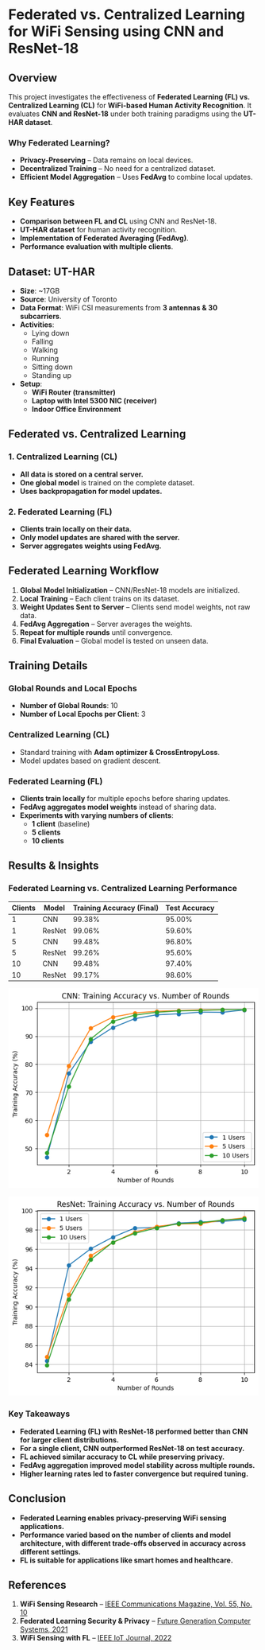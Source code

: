 # **Federated vs. Centralized Learning for WiFi Sensing using CNN and ResNet-18**

## **Overview**

This project investigates the effectiveness of **Federated Learning (FL) vs. Centralized Learning (CL)** for **WiFi-based Human Activity Recognition**. It evaluates **CNN and ResNet-18** under both training paradigms using the **UT-HAR dataset**.

### **Why Federated Learning?**

- **Privacy-Preserving** – Data remains on local devices.
- **Decentralized Training** – No need for a centralized dataset.
- **Efficient Model Aggregation** – Uses **FedAvg** to combine local updates.

## **Key Features**

- **Comparison between FL and CL** using CNN and ResNet-18.
- **UT-HAR dataset** for human activity recognition.
- **Implementation of Federated Averaging (FedAvg)**.
- **Performance evaluation with multiple clients**.

## **Dataset: UT-HAR**

- **Size**: \~17GB
- **Source**: University of Toronto
- **Data Format**: WiFi CSI measurements from **3 antennas & 30 subcarriers**.
- **Activities**:
  - Lying down
  - Falling
  - Walking
  - Running
  - Sitting down
  - Standing up
- **Setup**:
  - **WiFi Router (transmitter)**
  - **Laptop with Intel 5300 NIC (receiver)**
  - **Indoor Office Environment**

## **Federated vs. Centralized Learning**

### **1. Centralized Learning (CL)**

- **All data is stored on a central server.**
- **One global model** is trained on the complete dataset.
- **Uses backpropagation for model updates.**

### **2. Federated Learning (FL)**

- **Clients train locally on their data.**
- **Only model updates are shared with the server.**
- **Server aggregates weights using FedAvg.**

## **Federated Learning Workflow**

1. **Global Model Initialization** – CNN/ResNet-18 models are initialized.
2. **Local Training** – Each client trains on its dataset.
3. **Weight Updates Sent to Server** – Clients send model weights, not raw data.
4. **FedAvg Aggregation** – Server averages the weights.
5. **Repeat for multiple rounds** until convergence.
6. **Final Evaluation** – Global model is tested on unseen data.

## **Training Details**

### **Global Rounds and Local Epochs**
- **Number of Global Rounds**: 10
- **Number of Local Epochs per Client**: 3

### **Centralized Learning (CL)**

- Standard training with **Adam optimizer & CrossEntropyLoss**.
- Model updates based on gradient descent.

### **Federated Learning (FL)**

- **Clients train locally** for multiple epochs before sharing updates.
- **FedAvg aggregates model weights** instead of sharing data.
- **Experiments with varying numbers of clients**:
  - **1 client** (baseline)
  - **5 clients**
  - **10 clients**

## **Results & Insights**

### **Federated Learning vs. Centralized Learning Performance**

| Clients | Model  | Training Accuracy (Final) | Test Accuracy |
| ------- | ------ | ------------------------- | ------------- |
| 1       | CNN    | 99.38%                    | 95.00%        |
| 1       | ResNet | 99.06%                    | 59.60%        |
| 5       | CNN    | 99.48%                    | 96.80%        |
| 5       | ResNet | 99.26%                    | 95.60%        |
| 10      | CNN    | 99.48%                    | 97.40%        |
| 10      | ResNet | 99.17%                    | 98.60%        |

![CNN Model Accuracy](outputs/cnn_output.png)

![ResNet Model Accuracy](outputs/resnet_output.png)


### **Key Takeaways**

- **Federated Learning (FL) with ResNet-18 performed better than CNN for larger client distributions.**
- **For a single client, CNN outperformed ResNet-18 on test accuracy.**
- **FL achieved similar accuracy to CL while preserving privacy.**
- **FedAvg aggregation improved model stability across multiple rounds.**
- **Higher learning rates led to faster convergence but required tuning.**

## **Conclusion**

- **Federated Learning enables privacy-preserving WiFi sensing applications.**
- **Performance varied based on the number of clients and model architecture, with different trade-offs observed in accuracy across different settings.**
- **FL is suitable for applications like smart homes and healthcare.**

## **References**

1. **WiFi Sensing Research** – [IEEE Communications Magazine, Vol. 55, No. 10](https://doi.org/10.1109/MCOM.2017.1700082)
2. **Federated Learning Security & Privacy** – [Future Generation Computer Systems, 2021](https://doi.org/10.1016/j.future.2020.10.007)
3. **WiFi Sensing with FL** – [IEEE IoT Journal, 2022](https://doi.org/10.1109/JIOT.2021.3137793)

